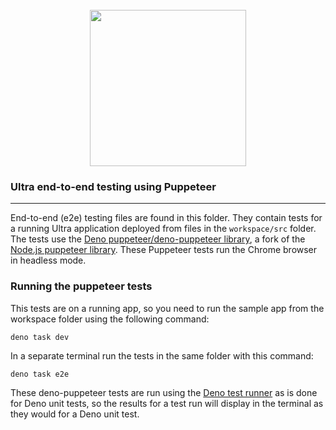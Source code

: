 <div align="center">
<br />
<img src="https://ultrajs.dev/ultra.svg" height="250" />
</div>

### Ultra end-to-end testing using Puppeteer

---

End-to-end (e2e) testing files are found in this folder. They contain tests for
a running Ultra application deployed from files in the `workspace/src` folder.
The tests use the
[Deno puppeteer/deno-puppeteer library](https://doc.deno.land/https://deno.land/x/puppeteer@9.0.2/mod.ts),
a fork of the [Node.js puppeteer library](https://pptr.dev/). These Puppeteer
tests run the Chrome browser in headless mode.

### Running the puppeteer tests

This tests are on a running app, so you need to run the sample app from the
workspace folder using the following command:

```
deno task dev
```

In a separate terminal run the tests in the same folder with this command:

```
deno task e2e
```

These deno-puppeteer tests are run using the
[Deno test runner](https://deno.land/manual/testing) as is done for Deno unit
tests, so the results for a test run will display in the terminal as they would
for a Deno unit test.
